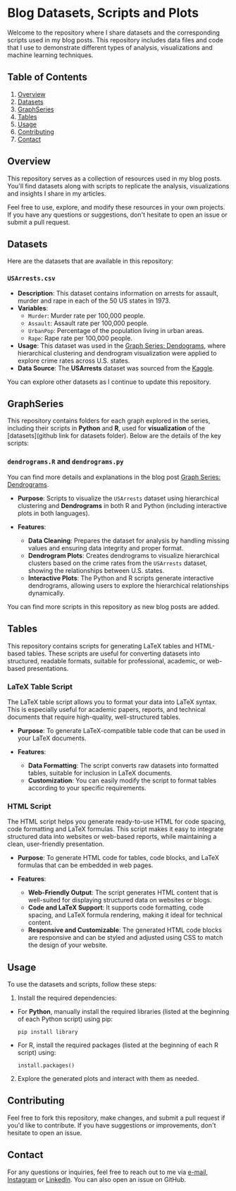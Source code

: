 # Blog Datasets, Scripts and Plots

Welcome to the repository where I share datasets and the corresponding scripts used in my blog posts. This repository includes data files and code that I use to demonstrate different types of analysis, visualizations and machine learning techniques.

## Table of Contents
1. [Overview](#overview)
2. [Datasets](#datasets)
3. [GraphSeries](#graphseries)
4. [Tables](#tables)
5. [Usage](#usage)
6. [Contributing](#contributing)
7. [Contact](#contact)

## Overview

This repository serves as a collection of resources used in my blog posts. You'll find datasets along with scripts to replicate the analysis, visualizations and insights I share in my articles.

Feel free to use, explore, and modify these resources in your own projects. If you have any questions or suggestions, don't hesitate to open an issue or submit a pull request.

## Datasets

Here are the datasets that are available in this repository:

### `USArrests.csv`
- **Description**: This dataset contains information on arrests for assault, murder and rape in each of the 50 US states in 1973.
- **Variables**: 
  - `Murder`: Murder rate per 100,000 people.
  - `Assault`: Assault rate per 100,000 people.
  - `UrbanPop`: Percentage of the population living in urban areas.
  - `Rape`: Rape rate per 100,000 people.
- **Usage**: This dataset was used in the [Graph Series: Dendograms](<link>), where hierarchical clustering and dendrogram visualization were applied to explore crime rates across U.S. states.
- **Data Source**: The **USArrests** dataset was sourced from the [Kaggle](https://www.kaggle.com/datasets/halimedogan/usarrests?resource=download).
<!-- ### `mtcars.csv` 
- **Description**: This dataset includes information about car performance, specifically focusing on various attributes of cars in the 1970s.
- **Columns**:
  - `mpg`: Miles per gallon.
  - `cyl`: Number of cylinders.
  - `hp`: Horsepower.
  - `drat`: Rear axle ratio.
  - `wt`: Weight of the car.-->

You can explore other datasets as I continue to update this repository.

## GraphSeries

This repository contains folders for each graph explored in the series, including their scripts in **Python** and **R**, used for **visualization** of the [datasets](github link for datasets folder). Below are the details of the key scripts:

### `dendrograms.R` and `dendrograms.py`

You can find more details and explanations in the blog post [Graph Series: Dendrograms](https://minhaestatistica.blogspot.com/2025/01/graph-series-dendograms.html).

- **Purpose**: Scripts to visualize the `USArrests` dataset using hierarchical clustering and **Dendrograms** in both R and Python (including interactive plots in both languages).
  
- **Features**:
  - **Data Cleaning**: Prepares the dataset for analysis by handling missing values and ensuring data integrity and proper format.
  - **Dendrogram Plots**: Creates dendrograms to visualize hierarchical clusters based on the crime rates from the `USArrests` dataset, showing the relationships between U.S. states.
  - **Interactive Plots**: The Python and R scripts generate interactive dendrograms, allowing users to explore the hierarchical relationships dynamically.



<!--### `circular_barplot.R` and `circular_barplot.py`
- **Purpose**: Python script to analyze the `mtcars` dataset.
- **Features**:
  - Descriptive statistics.
  - Correlation analysis.
  - Data visualization using `matplotlib` and `seaborn`. -->

You can find more scripts in this repository as new blog posts are added.

## Tables

This repository contains scripts for generating LaTeX tables and HTML-based tables. These scripts are useful for converting datasets into structured, readable formats, suitable for professional, academic, or web-based presentations.

### LaTeX Table Script

The LaTeX table script allows you to format your data into LaTeX syntax. This is especially useful for academic papers, reports, and technical documents that require high-quality, well-structured tables.

- **Purpose**: To generate LaTeX-compatible table code that can be used in your LaTeX documents.

- **Features**:
  - **Data Formatting**: The script converts raw datasets into formatted tables, suitable for inclusion in LaTeX documents.
  - **Customization**: You can easily modify the script to format tables according to your specific requirements.

### HTML Script

The HTML script helps you generate ready-to-use HTML for code spacing, code formatting and LaTeX formulas. This script makes it easy to integrate structured data into websites or web-based reports, while maintaining a clean, user-friendly presentation.

- **Purpose**: To generate HTML code for tables, code blocks, and LaTeX formulas that can be embedded in web pages.

- **Features**:
  - **Web-Friendly Output**: The script generates HTML content that is well-suited for displaying structured data on websites or blogs.
  - **Code and LaTeX Support**: It supports code formatting, code spacing, and LaTeX formula rendering, making it ideal for technical content.
  - **Responsive and Customizable**: The generated HTML code blocks are responsive and can be styled and adjusted using CSS to match the design of your website.

## Usage

To use the datasets and scripts, follow these steps:

<!-- 1. Clone this repository:
   ```bash
   git clone https://github.com/leticiacocato/MinhaEstatistica.git
   cd MinhaEstatistica -->
1. Install the required dependencies:
  - For **Python**, manually install the required libraries (listed at the beginning of each Python script) using pip:
  
    `pip install library`
    
  - For R, install the required packages (listed at the beginning of each R script) using: 

    `install.packages()`

2. Explore the generated plots and interact with them as needed. 

## Contributing

Feel free to fork this repository, make changes, and submit a pull request if you'd like to contribute. If you have suggestions or improvements, don't hesitate to open an issue.


## Contact

For any questions or inquiries, feel free to reach out to me via [e-mail](mailto:leticia_cocato@hotmail.com), [Instagram](https://www.instagram.com/minhaestatistica) or [LinkedIn](https://www.linkedin.com/in/leticia-cocato). You can also open an issue on GitHub.
